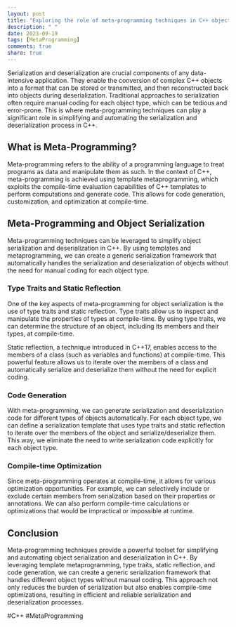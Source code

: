 ```yaml
---
layout: post
title: "Exploring the role of meta-programming techniques in C++ object serialization and deserialization"
description: " "
date: 2023-09-19
tags: [MetaProgramming]
comments: true
share: true
---
```


Serialization and deserialization are crucial components of any data-intensive application. They enable the conversion of complex C++ objects into a format that can be stored or transmitted, and then reconstructed back into objects during deserialization. Traditional approaches to serialization often require manual coding for each object type, which can be tedious and error-prone. This is where meta-programming techniques can play a significant role in simplifying and automating the serialization and deserialization process in C++.

## What is Meta-Programming?

Meta-programming refers to the ability of a programming language to treat programs as data and manipulate them as such. In the context of C++, meta-programming is achieved using template metaprogramming, which exploits the compile-time evaluation capabilities of C++ templates to perform computations and generate code. This allows for code generation, customization, and optimization at compile-time.

## Meta-Programming and Object Serialization

Meta-programming techniques can be leveraged to simplify object serialization and deserialization in C++. By using templates and metaprogramming, we can create a generic serialization framework that automatically handles the serialization and deserialization of objects without the need for manual coding for each object type.

### Type Traits and Static Reflection

One of the key aspects of meta-programming for object serialization is the use of type traits and static reflection. Type traits allow us to inspect and manipulate the properties of types at compile-time. By using type traits, we can determine the structure of an object, including its members and their types, at compile-time.

Static reflection, a technique introduced in C++17, enables access to the members of a class (such as variables and functions) at compile-time. This powerful feature allows us to iterate over the members of a class and automatically serialize and deserialize them without the need for explicit coding.

### Code Generation

With meta-programming, we can generate serialization and deserialization code for different types of objects automatically. For each object type, we can define a serialization template that uses type traits and static reflection to iterate over the members of the object and serialize/deserialize them. This way, we eliminate the need to write serialization code explicitly for each object type.

### Compile-time Optimization

Since meta-programming operates at compile-time, it allows for various optimization opportunities. For example, we can selectively include or exclude certain members from serialization based on their properties or annotations. We can also perform compile-time calculations or optimizations that would be impractical or impossible at runtime.

## Conclusion

Meta-programming techniques provide a powerful toolset for simplifying and automating object serialization and deserialization in C++. By leveraging template metaprogramming, type traits, static reflection, and code generation, we can create a generic serialization framework that handles different object types without manual coding. This approach not only reduces the burden of serialization but also enables compile-time optimizations, resulting in efficient and reliable serialization and deserialization processes.

#C++ #MetaProgramming